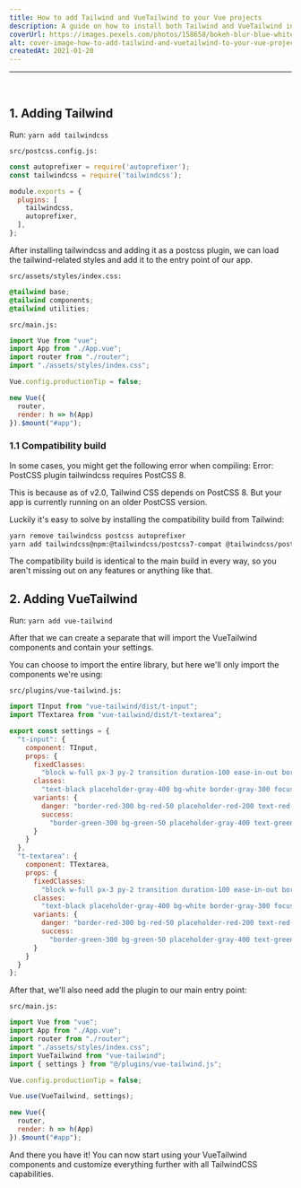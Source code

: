 ```yaml
---
title: How to add Tailwind and VueTailwind to your Vue projects
description: A guide on how to install both Tailwind and VueTailwind in your Vue project.
coverUrl: https://images.pexels.com/photos/158658/bokeh-blur-blue-white-158658.jpeg?auto=compress&cs=tinysrgb&dpr=2&h=750&w=1260
alt: cover-image-how-to-add-tailwind-and-vuetailwind-to-your-vue-projects
createdAt: 2021-01-20
---
```


-------
<br>

## 1. Adding Tailwind
Run: ```yarn add tailwindcss```

```src/postcss.config.js:```

```javascript
const autoprefixer = require('autoprefixer');
const tailwindcss = require('tailwindcss');

module.exports = {
  plugins: [
    tailwindcss,
    autoprefixer,
  ],
};
```

After installing tailwindcss and adding it as a postcss plugin, we can load the tailwind-related styles and add it to the entry point of our app.

```src/assets/styles/index.css:```

```css
@tailwind base;
@tailwind components;
@tailwind utilities;
```

```src/main.js:```

```javascript
import Vue from "vue";
import App from "./App.vue";
import router from "./router";
import "./assets/styles/index.css";

Vue.config.productionTip = false;

new Vue({
  router,
  render: h => h(App)
}).$mount("#app");
```

### 1.1 Compatibility build
In some cases, you might get the following error when compiling: Error: PostCSS plugin tailwindcss requires PostCSS 8.

This is because as of v2.0, Tailwind CSS depends on PostCSS 8. But your app is currently running on an older PostCSS version.

Luckily it's easy to solve by installing the compatibility build from Tailwind:

```bash
yarn remove tailwindcss postcss autoprefixer
yarn add tailwindcss@npm:@tailwindcss/postcss7-compat @tailwindcss/postcss7-compat postcss@^7 autoprefixer@^9
```

The compatibility build is identical to the main build in every way, so you aren't missing out on any features or anything like that.

## 2. Adding VueTailwind
Run: ```yarn add vue-tailwind```

After that we can create a separate that will import the VueTailwind components and contain your settings.

You can choose to import the entire library, but here we'll only import the components we're using:

```src/plugins/vue-tailwind.js:```

```javascript
import TInput from "vue-tailwind/dist/t-input";
import TTextarea from "vue-tailwind/dist/t-textarea";

export const settings = {
  "t-input": {
    component: TInput,
    props: {
      fixedClasses:
        "block w-full px-3 py-2 transition duration-100 ease-in-out border rounded shadow-sm focus:ring-2 focus:ring-red-500 focus:outline-none focus:ring-opacity-50 disabled:opacity-50 disabled:cursor-not-allowed",
      classes:
        "text-black placeholder-gray-400 bg-white border-gray-300 focus:border-blue-500 ",
      variants: {
        danger: "border-red-300 bg-red-50 placeholder-red-200 text-red-900",
        success:
          "border-green-300 bg-green-50 placeholder-gray-400 text-green-900"
      }
    }
  },
  "t-textarea": {
    component: TTextarea,
    props: {
      fixedClasses:
        "block w-full px-3 py-2 transition duration-100 ease-in-out border rounded shadow-sm focus:ring-2 focus:ring-blue-500 focus:outline-none focus:ring-opacity-50 disabled:opacity-50 disabled:cursor-not-allowed",
      classes:
        "text-black placeholder-gray-400 bg-white border-gray-300 focus:border-blue-500 ",
      variants: {
        danger: "border-red-300 bg-red-50 placeholder-red-200 text-red-900",
        success:
          "border-green-300 bg-green-50 placeholder-gray-400 text-green-900"
      }
    }
  }
};
```

After that, we'll also need add the plugin to our main entry point:

```src/main.js:```

```javascript
import Vue from "vue";
import App from "./App.vue";
import router from "./router";
import "./assets/styles/index.css";
import VueTailwind from "vue-tailwind";
import { settings } from "@/plugins/vue-tailwind.js";

Vue.config.productionTip = false;

Vue.use(VueTailwind, settings);

new Vue({
  router,
  render: h => h(App)
}).$mount("#app");
```

And there you have it! You can now start using your VueTailwind components and customize everything further with all TailwindCSS capabilities.